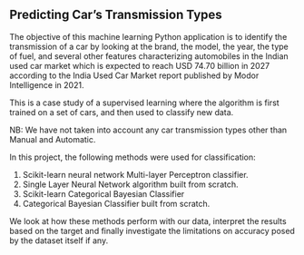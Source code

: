 ## Predicting Car’s Transmission Types  

The objective of this machine learning Python application is to identify the transmission of a car by looking at the brand, the model, the year, the type of fuel, and several other features characterizing automobiles in the Indian used car market which is expected to reach USD 74.70 billion in 2027 according to the India Used Car Market report published by Modor Intelligence in 2021. 

This is a case study of a supervised learning where the algorithm is first trained on a set of cars, and then used to classify new data. 

NB: We have not taken into account any car transmission types other than Manual and Automatic. 

In this project, the following methods were used for classification:

1. Scikit-learn neural network Multi-layer Perceptron classifier.
2. Single Layer Neural Network algorithm built from scratch.
3. Scikit-learn Categorical Bayesian Classifier
4. Categorical Bayesian Classifier built from scratch.

We look at how these methods perform with our data, interpret the results based on the target and finally investigate the limitations on accuracy posed by the dataset itself if any.
